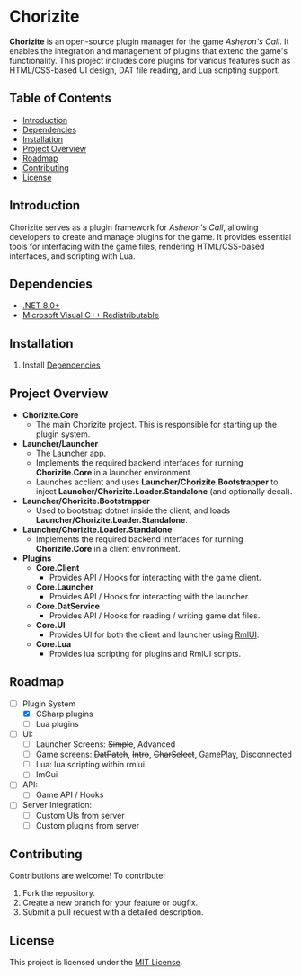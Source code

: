 # Chorizite

**Chorizite** is an open-source plugin manager for the game *Asheron's Call*. It enables the integration and management of plugins that extend the game's functionality. This project includes core plugins for various features such as HTML/CSS-based UI design, DAT file reading, and Lua scripting support.

## Table of Contents

- [Introduction](#introduction)
- [Dependencies](#dependencies)
- [Installation](#installation)
- [Project Overview](#project-overview)
- [Roadmap](#roadmap)
- [Contributing](#contributing)
- [License](#license)

## Introduction

Chorizite serves as a plugin framework for *Asheron's Call*, allowing developers to create and manage plugins for the game. It provides essential tools for interfacing with the game files, rendering HTML/CSS-based interfaces, and scripting with Lua.

## Dependencies

- [.NET 8.0+](https://dotnet.microsoft.com/en-us/download/dotnet)
- [Microsoft Visual C++ Redistributable](https://aka.ms/vs/17/release/vc_redist.x86.exe)

## Installation

1. Install [Dependencies](#dependencies)

## Project Overview

- **Chorizite.Core**
  - The main Chorizite project.  This is responsible for starting up the plugin system.
- **Launcher/Launcher**
  - The Launcher app. 
  - Implements the required backend interfaces for running **Chorizite.Core** in a launcher environment.
  - Launches acclient and uses **Launcher/Chorizite.Bootstrapper** to inject **Launcher/Chorizite.Loader.Standalone** (and optionally decal).
- **Launcher/Chorizite.Bootstrapper**
  - Used to bootstrap dotnet inside the client, and loads **Launcher/Chorizite.Loader.Standalone**.
- **Launcher/Chorizite.Loader.Standalone**
  - Implements the required backend interfaces for running **Chorizite.Core** in a client environment.
- **Plugins**
  - **Core.Client**
    - Provides API / Hooks for interacting with the game client.
  - **Core.Launcher**
    - Provides API / Hooks for interacting with the launcher.
  - **Core.DatService**
    - Provides API / Hooks for reading / writing game dat files.
  - **Core.UI**
    - Provides UI for both the client and launcher using [RmlUI](https://github.com/mikke89/RmlUi).
  - **Core.Lua**
    - Provides lua scripting for plugins and RmlUI scripts.

## Roadmap

- [ ] Plugin System
  - [X] CSharp plugins
  - [ ] Lua plugins
- [ ] UI:
  - [ ] Launcher Screens: <strike>Simple</strike>, Advanced
  - [ ] Game screens: <strike>DatPatch</strike>, <strike>Intro</strike>, <strike>CharSelect</strike>, GamePlay, Disconnected
  - [ ] Lua: lua scripting within rmlui.
  - [ ] ImGui
- [ ] API:
  - [ ] Game API / Hooks
- [ ] Server Integration:
  - [ ] Custom UIs from server 
  - [ ] Custom plugins from server

## Contributing

Contributions are welcome! To contribute:
1. Fork the repository.
2. Create a new branch for your feature or bugfix.
3. Submit a pull request with a detailed description.

## License

This project is licensed under the [MIT License](LICENSE.md).
